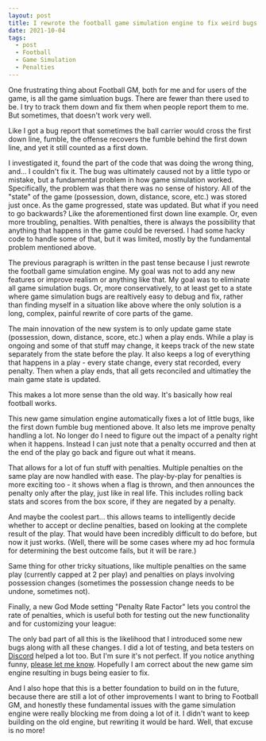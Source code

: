 ```yaml
---
layout: post
title: I rewrote the football game simulation engine to fix weird bugs and improve penalties
date: 2021-10-04
tags:
  - post
  - Football
  - Game Simulation
  - Penalties
---
```


One frustrating thing about Football GM, both for me and for users of the game, is all the game simluation bugs. There are fewer than there used to be. I try to track them down and fix them when people report them to me. But sometimes, that doesn't work very well.

Like I got a bug report that sometimes the ball carrier would cross the first down line, fumble, the offense recovers the fumble behind the first down line, and yet it still counted as a first down.

I investigated it, found the part of the code that was doing the wrong thing, and... I couldn't fix it. The bug was ultimately caused not by a little typo or mistake, but a fundamental problem in how game simulation worked. Specifically, the problem was that there was no sense of history. All of the "state" of the game (possession, down, distance, score, etc.) was stored just once. As the game progressed, state was updated. But what if you need to go backwards? Like the aforementioned first down line example. Or, even more troubling, penalties. With penalties, there is always the possibility that anything that happens in the game could be reversed. I had some hacky code to handle some of that, but it was limited, mostly by the fundamental problem mentioned above.

<!--more-->

The previous paragraph is written in the past tense because I just rewrote the football game simulation engine. My goal was not to add any new features or improve realism or anything like that. My goal was to eliminate all game simulation bugs. Or, more conservatively, to at least get to a state where game simulation bugs are realtively easy to debug and fix, rather than finding myself in a situation like above where the only solution is a long, complex, painful rewrite of core parts of the game.

The main innovation of the new system is to only update game state (possession, down, distance, score, etc.) when a play ends. While a play is ongoing and some of that stuff may change, it keeps track of the new state separately from the state before the play. It also keeps a log of everything that happens in a play - every state change, every stat recorded, every penalty. Then when a play ends, that all gets reconciled and ultimatley the main game state is updated.

This makes a lot more sense than the old way. It's basically how real football works.

This new game simulation engine automatically fixes a lot of little bugs, like the first down fumble bug mentioned above. It also lets me improve penalty handling a lot. No longer do I need to figure out the impact of a penalty right when it happens. Instead I can just note that a penalty occurred and then at the end of the play go back and figure out what it means.

That allows for a lot of fun stuff with penalties. Multiple penalties on the same play are now handled with ease. The play-by-play for penalties is more exciting too - it shows when a flag is thrown, and then announces the penalty only after the play, just like in real life. This includes rolling back stats and scores from the box score, if they are negated by a penalty.

And maybe the coolest part... this allows teams to intelligently decide whether to accept or decline penalties, based on looking at the complete result of the play. That would have been incredibly difficult to do before, but now it just works. (Well, there will be some cases where my ad hoc formula for determining the best outcome fails, but it will be rare.)

Same thing for other tricky situations, like multiple penalties on the same play (currently capped at 2 per play) and penalties on plays involving possession changes (sometimes the possession change needs to be undone, sometimes not).

Finally, a new God Mode setting "Penalty Rate Factor" lets you control the rate of penalties, which is useful both for testing out the new functionality and for customizing your league:

The only bad part of all this is the likelihood that I introduced some new bugs along with all these changes. I did a lot of testing, and beta testers on [Discord](https://discord.gg/caPFuM9) helped a lot too. But I'm sure it's not perfect. If you notice anything funny, [please let me know](/contact/). Hopefully I am correct about the new game sim engine resulting in bugs being easier to fix.

And I also hope that this is a better foundation to build on in the future, because there are still a lot of other improvements I want to bring to Football GM, and honestly these fundamental issues with the game simulation engine were really blocking me from doing a lot of it. I didn't want to keep building on the old engine, but rewriting it would be hard. Well, that excuse is no more!

